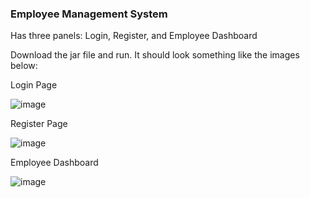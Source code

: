 ### Employee Management System

Has three panels: Login, Register, and Employee Dashboard

Download the jar file and run. It should look something like the images below:

Login Page

![image](https://user-images.githubusercontent.com/123865026/232407694-b9016991-099c-403c-a989-4ca0531d5dce.png)


Register Page

![image](https://user-images.githubusercontent.com/123865026/232407831-ecfba5b0-1a78-46cd-b5d8-3502e8452a10.png)


Employee Dashboard

![image](https://user-images.githubusercontent.com/123865026/232408252-60131b78-355e-4a50-ae63-52921cbdf4d0.png)
